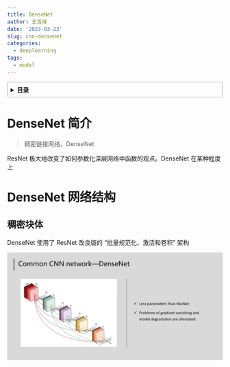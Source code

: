 ```yaml
---
title: DenseNet
author: 王哲峰
date: '2023-03-23'
slug: cnn-densenet
categories:
  - deeplearning
tags:
  - model
---
```


<style>
details {
    border: 1px solid #aaa;
    border-radius: 4px;
    padding: .5em .5em 0;
}
summary {
    font-weight: bold;
    margin: -.5em -.5em 0;
    padding: .5em;
}
details[open] {
    padding: .5em;
}
details[open] summary {
    border-bottom: 1px solid #aaa;
    margin-bottom: .5em;
}
img {
    pointer-events: none;
}
</style>

<details><summary>目录</summary><p>

- [DenseNet 简介](#densenet-简介)
- [DenseNet 网络结构](#densenet-网络结构)
  - [稠密块体](#稠密块体)
</p></details><p></p>

# DenseNet 简介

> 稠密链接网络，DenseNet

ResNet 极大地改变了如何参数化深层网络中函数的观点。DenseNet 在某种程度上


# DenseNet 网络结构

## 稠密块体

DenseNet 使用了 ResNet 改良版的 “批量规范化、激活和卷积” 架构




![img](images/densenet.png)
